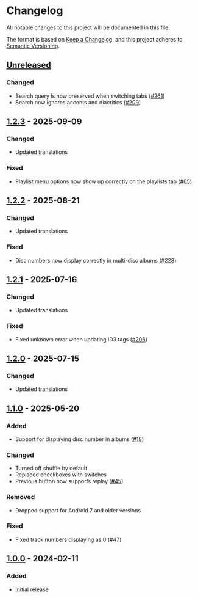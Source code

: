 # Changelog
All notable changes to this project will be documented in this file.

The format is based on [Keep a Changelog](https://keepachangelog.com/en/1.1.0/),
and this project adheres to [Semantic Versioning](https://semver.org/spec/v2.0.0.html).

## [Unreleased]
### Changed
- Search query is now preserved when switching tabs ([#261])
- Search now ignores accents and diacritics ([#209])

## [1.2.3] - 2025-09-09
### Changed
- Updated translations

### Fixed
- Playlist menu options now show up correctly on the playlists tab ([#65])

## [1.2.2] - 2025-08-21
### Changed
- Updated translations

### Fixed
- Disc numbers now display correctly in multi-disc albums ([#228])

## [1.2.1] - 2025-07-16
### Changed
- Updated translations

### Fixed
- Fixed unknown error when updating ID3 tags ([#206])

## [1.2.0] - 2025-07-15
### Changed
- Updated translations

## [1.1.0] - 2025-05-20
### Added
- Support for displaying disc number in albums ([#18])

### Changed
- Turned off shuffle by default
- Replaced checkboxes with switches
- Previous button now supports replay ([#45])

### Removed
- Dropped support for Android 7 and older versions

### Fixed
- Fixed track numbers displaying as 0 ([#47])

## [1.0.0] - 2024-02-11
### Added
- Initial release

[#18]: https://github.com/FossifyOrg/Music-Player/issues/18
[#45]: https://github.com/FossifyOrg/Music-Player/issues/45
[#47]: https://github.com/FossifyOrg/Music-Player/issues/47
[#65]: https://github.com/FossifyOrg/Music-Player/issues/65
[#206]: https://github.com/FossifyOrg/Music-Player/issues/206
[#228]: https://github.com/FossifyOrg/Music-Player/issues/228
[#209]: https://github.com/FossifyOrg/Music-Player/issues/209
[#261]: https://github.com/FossifyOrg/Music-Player/issues/261

[Unreleased]: https://github.com/FossifyOrg/Music-Player/compare/1.2.3...HEAD
[1.2.3]: https://github.com/FossifyOrg/Music-Player/compare/1.2.2...1.2.3
[1.2.2]: https://github.com/FossifyOrg/Music-Player/compare/1.2.1...1.2.2
[1.2.1]: https://github.com/FossifyOrg/Music-Player/compare/1.2.0...1.2.1
[1.2.0]: https://github.com/FossifyOrg/Music-Player/compare/1.1.0...1.2.0
[1.1.0]: https://github.com/FossifyOrg/Music-Player/compare/1.0.0...1.1.0
[1.0.0]: https://github.com/FossifyOrg/Music-Player/releases/tag/1.0.0
